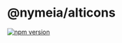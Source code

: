 # @nymeia/alticons

[![npm version](https://img.shields.io/npm/v/@nymeia/alticons.svg)](https://www.npmjs.org/package/@nymeia/alticons)
